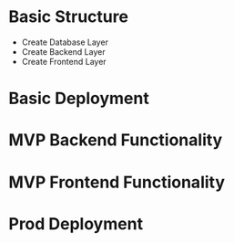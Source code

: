 # Basic Structure
- Create Database Layer
- Create Backend Layer
- Create Frontend Layer

# Basic Deployment

# MVP Backend Functionality

# MVP Frontend Functionality

# Prod Deployment
